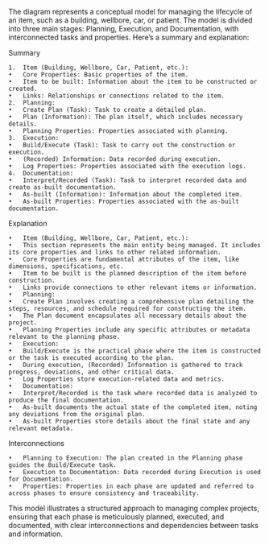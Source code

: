 The diagram represents a conceptual model for managing the lifecycle of an item, such as a building, wellbore, car, or patient. The model is divided into three main stages: Planning, Execution, and Documentation, with interconnected tasks and properties. Here’s a summary and explanation:

Summary

	1.	Item (Building, Wellbore, Car, Patient, etc.):
	•	Core Properties: Basic properties of the item.
	•	Item to be built: Information about the item to be constructed or created.
	•	Links: Relationships or connections related to the item.
	2.	Planning:
	•	Create Plan (Task): Task to create a detailed plan.
	•	Plan (Information): The plan itself, which includes necessary details.
	•	Planning Properties: Properties associated with planning.
	3.	Execution:
	•	Build/Execute (Task): Task to carry out the construction or execution.
	•	(Recorded) Information: Data recorded during execution.
	•	Log Properties: Properties associated with the execution logs.
	4.	Documentation:
	•	Interpret/Recorded (Task): Task to interpret recorded data and create as-built documentation.
	•	As-built (Information): Information about the completed item.
	•	As-built Properties: Properties associated with the as-built documentation.

Explanation

	•	Item (Building, Wellbore, Car, Patient, etc.):
	•	This section represents the main entity being managed. It includes its core properties and links to other related information.
	•	Core Properties are fundamental attributes of the item, like dimensions, specifications, etc.
	•	Item to be built is the planned description of the item before construction.
	•	Links provide connections to other relevant items or information.
	•	Planning:
	•	Create Plan involves creating a comprehensive plan detailing the steps, resources, and schedule required for constructing the item.
	•	The Plan document encapsulates all necessary details about the project.
	•	Planning Properties include any specific attributes or metadata relevant to the planning phase.
	•	Execution:
	•	Build/Execute is the practical phase where the item is constructed or the task is executed according to the plan.
	•	During execution, (Recorded) Information is gathered to track progress, deviations, and other critical data.
	•	Log Properties store execution-related data and metrics.
	•	Documentation:
	•	Interpret/Recorded is the task where recorded data is analyzed to produce the final documentation.
	•	As-built documents the actual state of the completed item, noting any deviations from the original plan.
	•	As-built Properties store details about the final state and any relevant metadata.

Interconnections

	•	Planning to Execution: The plan created in the Planning phase guides the Build/Execute task.
	•	Execution to Documentation: Data recorded during Execution is used for Documentation.
	•	Properties: Properties in each phase are updated and referred to across phases to ensure consistency and traceability.

This model illustrates a structured approach to managing complex projects, ensuring that each phase is meticulously planned, executed, and documented, with clear interconnections and dependencies between tasks and information.